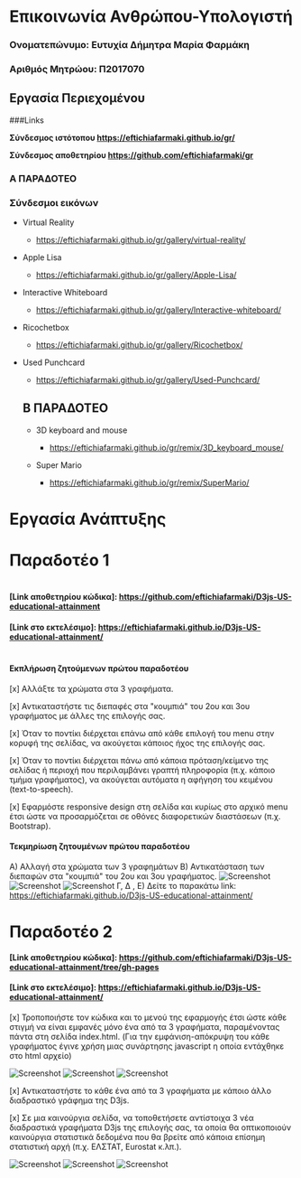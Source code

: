 # Επικοινωνία Ανθρώπου-Υπολογιστή

### Ονοματεπώνυμο: Ευτυχία Δήμητρα Μαρία Φαρμάκη
### Αριθμός Μητρώου: Π2017070


## Εργασία Περιεχομένου 

###Links

**Σύνδεσμος ιστότοπου https://eftichiafarmaki.github.io/gr/**

**Σύνδεσμος αποθετηρίου https://github.com/eftichiafarmaki/gr**

### A ΠΑΡΑΔΟΤΕΟ
### Σύνδεσμοι εικόνων

* Virtual Reality

  * https://eftichiafarmaki.github.io/gr/gallery/virtual-reality/

* Apple Lisa

  * https://eftichiafarmaki.github.io/gr/gallery/Apple-Lisa/

* Interactive Whiteboard

  * https://eftichiafarmaki.github.io/gr/gallery/Interactive-whiteboard/

* Ricochetbox

  * https://eftichiafarmaki.github.io/gr/gallery/Ricochetbox/

* Used Punchcard

  * https://eftichiafarmaki.github.io/gr/gallery/Used-Punchcard/
  
  ## Β ΠΑΡΑΔΟΤΕΟ
  
  * 3D keyboard and mouse
  
    * https://eftichiafarmaki.github.io/gr/remix/3D_keyboard_mouse/
  
  * Super Mario
  
    * https://eftichiafarmaki.github.io/gr/remix/SuperMario/
   
  
  
# Εργασία Ανάπτυξης 

  # Παραδοτέο 1 
  #
  #

#### [Link αποθετηρίου κώδικα]: https://github.com/eftichiafarmaki/D3js-US-educational-attainment
#### [Link στο εκτελέσιμο]: https://eftichiafarmaki.github.io/D3js-US-educational-attainment/
#
#

#### Εκπλήρωση ζητούμενων πρώτου παραδοτέου

[x] Αλλάξτε τα χρώματα στα 3 γραφήματα.

[x] Αντικαταστήστε τις διεπαφές στα "κουμπιά" του 2ου και 3ου γραφήματος με άλλες της επιλογής σας.

[x] Όταν το ποντίκι διέρχεται επάνω από κάθε επιλογή του menu στην κορυφή της σελίδας, να ακούγεται κάποιος ήχος της επιλογής σας.

[x] Όταν το ποντίκι διέρχεται πάνω από κάποια πρόταση/κείμενο της σελίδας ή περιοχή που περιλαμβάνει γραπτή πληροφορία (π.χ. κάποιο τμήμα γραφήματος), να ακούγεται αυτόματα η αφήγηση του κειμένου (text-to-speech).

[x] Εφαρμόστε responsive design στη σελίδα και κυρίως στο αρχικό menu έτσι ώστε να προσαρμόζεται σε οθόνες διαφορετικών διαστάσεων (π.χ. Bootstrap).

#### Τεκμηρίωση ζητουμένων πρώτου παραδοτέου

Α)  Αλλαγή στα χρώματα των 3 γραφημάτων
B)  Αντικατάσταση των διεπαφών στα "κουμπιά" του 2ου και 3ου γραφήματος.
![Screenshot](screenshot1.png)
![Screenshot](screenshot2.png)
![Screenshot](screenshot3.png)
Γ, Δ , Ε) Δείτε το παρακάτω link: https://eftichiafarmaki.github.io/D3js-US-educational-attainment/




# Παραδοτέο 2

#### [Link αποθετηρίου κώδικα]: https://github.com/eftichiafarmaki/D3js-US-educational-attainment/tree/gh-pages
#### [Link στο εκτελέσιμο]: https://eftichiafarmaki.github.io/D3js-US-educational-attainment/

[x] Τροποποιήστε τον κώδικα και το μενού της εφαρμογής έτσι ώστε κάθε στιγμή να είναι εμφανές μόνο ένα από τα 3 γραφήματα, παραμένοντας πάντα στη σελίδα index.html. (Για την εμφάνιση-απόκρυψη του κάθε γραφήματος έγινε χρήση μιας συνάρτησης javascript η οποία εντάχθηκε στο html αρχείο) 

![Screenshot](im1.png)
![Screenshot](im2.png)
![Screenshot](im3.png)


[x] Αντικαταστήστε το κάθε ένα από τα 3 γραφήματα με κάποιο άλλο διαδραστικό γράφημα της D3js.

[x] Σε μια καινούργια σελίδα, να τοποθετήσετε αντίστοιχα 3 νέα διαδραστικά γραφήματα D3js της επιλογής σας, τα οποία θα οπτικοποιούν καινούργια στατιστικά δεδομένα που θα βρείτε από κάποια επίσημη στατιστική αρχή (π.χ. ΕΛΣΤΑΤ, Eurostat κ.λπ.).

![Screenshot](new1.png)
![Screenshot](new2.png)
![Screenshot](new3.png)








